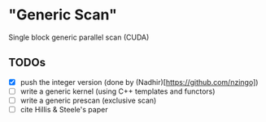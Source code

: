 # "Generic Scan"
Single block generic parallel scan (CUDA)

## TODOs
- [x] push the integer version (done by (Nadhir)[https://github.com/nzingo])
- [ ] write a generic kernel (using C++ templates and functors)
- [ ] write a generic prescan (exclusive scan)
- [ ] cite Hillis & Steele's paper
